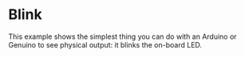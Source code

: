 # Blink

This example shows the simplest thing you can do with an Arduino or Genuino to see physical output: it blinks the on-board LED.
